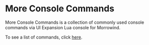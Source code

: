 # More Console Commands
More Console Commands is a collection of commonly used console commands via UI Expansion Lua console for Morrowind.

To see a list of commands, click [here](https://github.com/JoanyMcKarelyn/more-console-commands/blob/main/Docs/More%20Console%20Commands.md).
